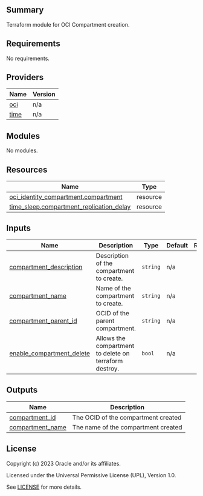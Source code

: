 ## Summary
Terraform module for OCI Compartment creation.

## Requirements

No requirements.

## Providers

| Name | Version |
|------|---------|
| <a name="provider_oci"></a> [oci](#provider\_oci) | n/a |
| <a name="provider_time"></a> [time](#provider\_time) | n/a |

## Modules

No modules.

## Resources

| Name | Type |
|------|------|
| [oci_identity_compartment.compartment](https://registry.terraform.io/providers/oracle/oci/latest/docs/resources/identity_compartment) | resource |
| [time_sleep.compartment_replication_delay](https://registry.terraform.io/providers/hashicorp/time/latest/docs/resources/sleep) | resource |

## Inputs

| Name | Description | Type | Default | Required |
|------|-------------|------|---------|:--------:|
| <a name="input_compartment_description"></a> [compartment\_description](#input\_compartment\_description) | Description of the compartment to create. | `string` | n/a | yes |
| <a name="input_compartment_name"></a> [compartment\_name](#input\_compartment\_name) | Name of the compartment to create. | `string` | n/a | yes |
| <a name="input_compartment_parent_id"></a> [compartment\_parent\_id](#input\_compartment\_parent\_id) | OCID of the parent compartment. | `string` | n/a | yes |
| <a name="input_enable_compartment_delete"></a> [enable\_compartment\_delete](#input\_enable\_compartment\_delete) | Allows the compartment to delete on terraform destroy. | `bool` | n/a | yes |

## Outputs

| Name | Description |
|------|-------------|
| <a name="output_compartment_id"></a> [compartment\_id](#output\_compartment\_id) | The OCID of the compartment created |
| <a name="output_compartment_name"></a> [compartment\_name](#output\_compartment\_name) | The name of the compartment created |

## License

Copyright (c) 2023 Oracle and/or its affiliates.

Licensed under the Universal Permissive License (UPL), Version 1.0.

See [LICENSE](../../LICENSE.txt) for more details.
